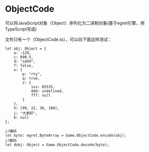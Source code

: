 # ObjectCode
可以将JavaScript对象（Object）序列化为二进制对象(基于egret引擎，用TypeScript写成)

文件只有一个（ObjectCode.ts），可以向下面这样测试：

	let obj: Object = {
		a: -129,
		c: 890.5,
		d: "sddd",
		f: false,
		o: {
			p: "rty",
			q: true,
			z: {
				sss: 65535,
				ddd: undefined,
				fff: null
			}
		},
		h: [99, 22, 36, 100],
		j: "大家好",
		k: null
	};
	
	//编码
	let byte: egret.ByteArray = Game.ObjectCode.encode(obj); 
	//解码
	let dobj: Object = Game.ObjectCode.decode(byte); 
      

